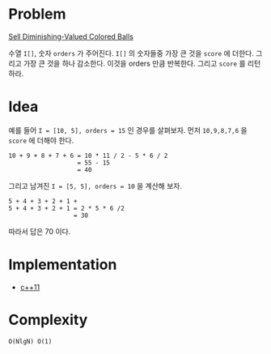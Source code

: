 # Problem

[Sell Diminishing-Valued Colored Balls](https://leetcode.com/problems/sell-diminishing-valued-colored-balls/)

수열 `I[]`, 숫자 `orders` 가 주어진다. `I[]` 의 숫자들중 가장 큰 것을
`score` 에 더한다. 그리고 가장 큰 것을 하나 감소한다. 이것을 orders 만큼
반복한다. 그리고 `score` 를 리턴하라.

# Idea

예를 들어 `I = [10, 5], orders = 15` 인 경우를 살펴보자.
먼저 `10,9,8,7,6` 을 `score` 에 더해야 한다.

```
10 + 9 + 8 + 7 + 6 = 10 * 11 / 2 - 5 * 6 / 2 
                   = 55 - 15
                   = 40
```

그리고 남겨진 `I = [5, 5], orders = 10` 을 계산해 보자.

```
5 + 4 + 3 + 2 + 1 + 
5 + 4 + 3 + 2 + 1 = 2 * 5 * 6 /2
                  = 30
```

따라서 답은 70 이다.

# Implementation

* [c++11](a.cpp)

# Complexity

```
O(NlgN) O(1)
```
